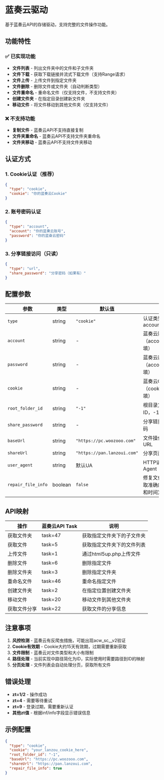 # 蓝奏云驱动

基于蓝奏云API的存储驱动，支持完整的文件操作功能。

## 功能特性

### ✅ 已实现功能
- **文件列表** - 列出文件夹中的文件和子文件夹
- **文件下载** - 获取下载链接并流式下载文件（支持Range请求）
- **文件上传** - 上传文件到指定文件夹
- **文件删除** - 删除文件或文件夹（自动判断类型）
- **文件重命名** - 重命名文件（仅支持文件，不支持文件夹）
- **创建文件夹** - 在指定目录创建新文件夹
- **移动文件** - 将文件移动到其他文件夹（仅支持文件）

### ❌ 不支持功能
- **复制文件** - 蓝奏云API不支持直接复制
- **文件夹重命名** - 蓝奏云API不支持文件夹重命名
- **文件夹移动** - 蓝奏云API不支持文件夹移动

## 认证方式

### 1. Cookie认证（推荐）
```json
{
  "type": "cookie",
  "cookie": "你的蓝奏云Cookie"
}
```

### 2. 账号密码认证
```json
{
  "type": "account", 
  "account": "你的蓝奏云账号",
  "password": "你的蓝奋云密码"
}
```

### 3. 分享链接访问（只读）
```json
{
  "type": "url",
  "share_password": "分享密码（如果有）"
}
```

## 配置参数

| 参数 | 类型 | 默认值 | 说明 |
|------|------|--------|------|
| `type` | string | `"cookie"` | 认证类型：account/cookie/url |
| `account` | string | - | 蓝奏云账号（account认证时必填） |
| `password` | string | - | 蓝奏云密码（account认证时必填） |
| `cookie` | string | - | 蓝奏云Cookie（cookie认证时必填） |
| `root_folder_id` | string | `"-1"` | 根目录文件夹ID，-1表示根目录 |
| `share_password` | string | - | 分享链接的提取密码 |
| `baseUrl` | string | `"https://pc.woozooo.com"` | 文件操作的基础URL |
| `shareUrl` | string | `"https://pan.lanzoui.com"` | 分享页面的URL |
| `user_agent` | string | 默认UA | HTTP请求的User Agent |
| `repair_file_info` | boolean | `false` | 修复文件信息（获取准确的文件大小和时间） |

## API映射

| 操作 | 蓝奏云API Task | 说明 |
|------|----------------|------|
| 获取文件夹 | task=47 | 获取指定文件夹下的子文件夹 |
| 获取文件 | task=5 | 获取指定文件夹下的文件列表 |
| 上传文件 | task=1 | 通过html5up.php上传文件 |
| 删除文件 | task=6 | 删除指定文件 |
| 删除文件夹 | task=3 | 删除指定文件夹 |
| 重命名文件 | task=46 | 重命名指定文件 |
| 创建文件夹 | task=2 | 在指定位置创建文件夹 |
| 移动文件 | task=20 | 移动文件到其他文件夹 |
| 获取文件分享 | task=22 | 获取文件的分享信息 |

## 注意事项

1. **风控检测** - 蓝奏云有反爬虫措施，可能出现acw_sc__v2验证
2. **Cookie有效期** - Cookie大约15天有效期，过期需要重新获取
3. **文件限制** - 蓝奏云对文件类型和大小有限制
4. **路径处理** - 当前实现中路径简化为ID，实际使用时需要路径到ID的映射
5. **分页处理** - 文件列表会自动处理分页，获取所有文件

## 错误处理

- **zt=1/2** - 操作成功
- **zt=4** - 需要等待重试
- **zt=9** - 登录过期，需要重新认证
- **其他zt值** - 根据inf/info字段显示错误信息

## 示例配置

```json
{
  "type": "cookie",
  "cookie": "your_lanzou_cookie_here",
  "root_folder_id": "-1",
  "baseUrl": "https://pc.woozooo.com",
  "shareUrl": "https://pan.lanzoui.com",
  "repair_file_info": true
}
``` 